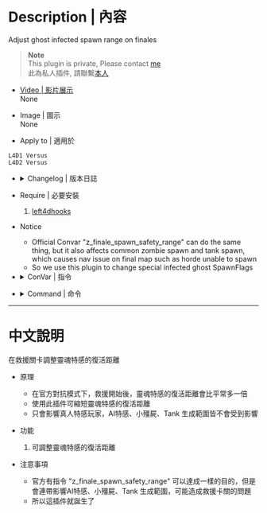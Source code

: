 # Description | 內容
Adjust ghost infected spawn range on finales

> __Note__ <br/>
This plugin is private, Please contact [me](https://github.com/fbef0102/Game-Private_Plugin#私人插件列表-private-plugins-list)<br/>
此為私人插件, 請聯繫[本人](https://github.com/fbef0102/Game-Private_Plugin#私人插件列表-private-plugins-list)

* [Video | 影片展示](https://youtu.be/sXjPd-sALGs)
<br/>None

* Image | 圖示
<br/>None

* Apply to | 適用於
```
L4D1 Versus
L4D2 Versus
```

* <details><summary>Changelog | 版本日誌</summary>

	* v1.0h
	    * Request by Anzu
		* Individual plugin
		* Auto generate cfg

	* v0.0
	    * [From confoglcompmod in SirPlease/L4D2-Competitive-Rework](https://github.com/SirPlease/L4D2-Competitive-Rework/blob/master/addons/sourcemod/scripting/confoglcompmod/FinaleSpawn.sp)
</details>

* Require | 必要安裝
	1. [left4dhooks](https://forums.alliedmods.net/showthread.php?t=321696)

* Notice
	* Official Convar "z_finale_spawn_safety_range" can do the same thing, but it also affects common zombie spawn and tank spawn, which causes nav issue on final map such as horde unable to spawn
	* So we use this plugin to change special infected ghost SpawnFlags

* <details><summary>ConVar | 指令</summary>

	* cfg/sourcemod/l4d_ghost_FinaleSpawn.cfg
		```php
		// 0=Plugin off, 1=Plugin on.
		l4d_ghost_FinaleSpawn_enable "1"

		// Ghost infected spawn range on finals
		l4d_ghost_FinaleSpawn_range "200.0"
		```
</details>

* <details><summary>Command | 命令</summary>

	None
</details>

- - - -
# 中文說明
在救援關卡調整靈魂特感的復活距離

* 原理
	* 在官方對抗模式下，救援開始後，靈魂特感的復活距離會比平常多一倍
	* 使用此插件可縮短靈魂特感的復活距離
	* 只會影響真人特感玩家，AI特感、小殭屍、Tank 生成範圍皆不會受到影響

* 功能
	1. 可調整靈魂特感的復活距離

* 注意事項
	* 官方有指令 "z_finale_spawn_safety_range" 可以達成一樣的目的，但是會連帶影響AI特感、小殭屍、Tank 生成範圍，可能造成救援卡關的問題
	* 所以這插件就誕生了

